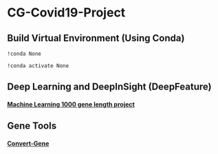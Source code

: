 # CG-Covid19-Project
## Build Virtual Environment (Using Conda)

```
!conda None

!conda activate None
```
## Deep Learning and DeepInSight (DeepFeature)
#### <a href='https://github.com/IlikeBB/CG-Covid19-Project/tree/main/ml(1000)_gene_experiment'> Machine Learning 1000 gene length project</a>


## Gene Tools
#### <a href='https://github.com/IlikeBB/Convert-Gene'> Convert-Gene</a>
